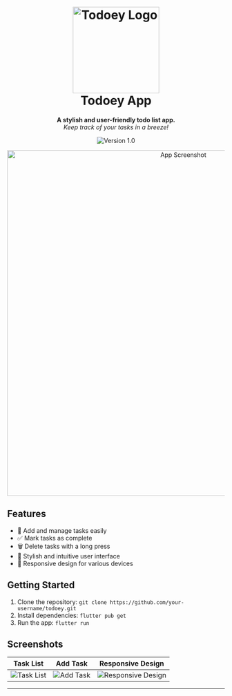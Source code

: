 <h1 align="center">
  <br>
  <img src="https://to-do-cdn.microsoft.com/static-assets/c87265a87f887380a04cf21925a56539b29364b51ae53e089c3ee2b2180148c6/icons/logo.png" alt="Todoey Logo" width="200">
  <br>
  Todoey App
  <br>
</h1>

<p align="center">
  <b>A stylish and user-friendly todo list app.</b>
  <br>
  <i>Keep track of your tasks in a breeze!</i>
  <br>
</p>

<p align="center">
  <img src="https://img.shields.io/badge/version-1.0-blue.svg" alt="Version 1.0">
</p>

<p align="center">
  <img src="https://example.com/demo-screenshot.png" alt="App Screenshot" width="800">
</p>

## Features

- 📝 Add and manage tasks easily
- ✅ Mark tasks as complete
- 🗑️ Delete tasks with a long press
- 🎨 Stylish and intuitive user interface
- 📱 Responsive design for various devices

## Getting Started

1. Clone the repository: `git clone https://github.com/your-username/todoey.git`
2. Install dependencies: `flutter pub get`
3. Run the app: `flutter run`

## Screenshots

| Task List | Add Task | Responsive Design |
| --- | --- | --- |
| ![Task List](https://example.com/screenshot-task-list.png) | ![Add Task](https://example.com/screenshot-add-task.png) | ![Responsive Design](https://example.com/screenshot-responsive.png) |


---
